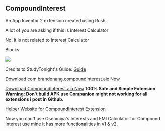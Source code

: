 ## CompoundInterest

An App Inventor 2 extension created using Rush.

A lot of you are asking if this is Interest Calculator

No, it is not related to Interest Calculator

Blocks:

<img src="https://raw.githubusercontent.com/branang295/CompoundInterest/main/assets/CompoundInterestV2Blocks.PNG"></img>

Credits to StudyTonight's Guide: <a href="https://www.studytonight.com/java-programs/java-program-to-calculate-compound-interest">Guide</a>

<a href="https://github.com/branang295/CompoundInterest/releases/download/2/com.brandonang.compoundinterest.aix">Download com.brandonang.compoundinterest.aix Now</a>

<a href="https://github.com/branang295/CompoundInterest/raw/main/assets/CompoundInterestV2.aia">Download CompoundInterest.aia Now</a>
**100% Safe and Simple Extension** **Warning: Don't build APK use Companion might not working for all extensions i post in Github.**

<a href="https://sites.google.com/view/ai2-ci-helper">Helper Website for CompoundInterest Extension</a>

Now you can't use Oseamiya's Interests and EMI Calculator for Compound Interest use mine it has more functionalities in v1 & v2.
